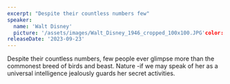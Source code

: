 ```yaml
---
excerpt: "Despite their countless numbers few"
speaker:
  name: 'Walt Disney'
  picture: '/assets/images/Walt_Disney_1946_cropped_100x100.JPG'color: '#829e14'
releaseDate: '2023-09-23'
---
```

Despite their countless numbers, few people ever glimpse more than the commonest breed of birds and beast. Nature -if we may speak of her as a universal intelligence jealously guards her secret activities.